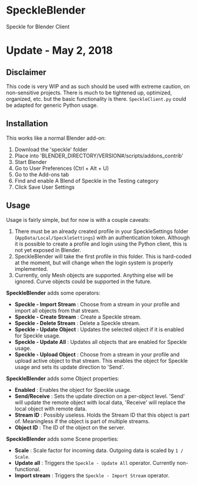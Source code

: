 # SpeckleBlender
Speckle for Blender Client

# Update - May 2, 2018
## Disclaimer
This code is very WIP and as such should be used with extreme caution, on non-sensitive projects.
There is much to be tightened up, optimized, organized, etc. but the basic functionality is there.
`SpeckleClient.py` could be adapted for generic Python usage.

## Installation

This works like a normal Blender add-on:
1. Download the 'speckle' folder
2. Place into 'BLENDER_DIRECTORY/VERSION#/scripts/addons_contrib'
3. Start Blender
4. Go to User Preferences (Ctrl + Alt + U)
5. Go to the Add-ons tab
6. Find and enable A Blend of Speckle in the Testing category
7. Click Save User Settings

## Usage

Usage is fairly simple, but for now is with a couple caveats:
1. There must be an already created profile in your SpeckleSettings folder (`AppData/Local/SpeckleSettings`) with an authentication token. Although it is possible to create a profile and login using the Python client, this is not yet exposed in Blender.
2. SpeckleBlender will take the first profile in this folder. This is hard-coded at the moment, but will change when the login system is properly implemented.
3. Currently, only Mesh objects are supported. Anything else will be ignored. Curve objects could be supported in the future.

**SpeckleBlender** adds some operators:
- **Speckle - Import Stream** : Choose from a stream in your profile and import all objects from that stream.
- **Speckle - Create Stream** : Create a Speckle stream.
- **Speckle - Delete Stream** : Delete a Speckle stream.
- **Speckle - Update Object** : Updates the selected object if it is enabled for Speckle usage.
- **Speckle - Update All** : Updates all objects that are enabled for Speckle usage.
- **Speckle - Upload Object** : Choose from a stream in your profile and upload active object to that stream. This enables the object for Speckle usage and sets its update direction to 'Send'.

**SpeckleBlender** adds some Object properties:
- **Enabled** : Enables the object for Speckle usage.
- **Send/Receive** : Sets the update direction on a per-object level. 'Send' will update the remote object with local data, 'Receive' will replace the local object with remote data.
- **Stream ID** : Possibly useless. Holds the Stream ID that this object is part of. Meaningless if the object is part of multiple streams.
- **Object ID** : The ID of the object on the server.

**SpeckleBlender** adds some Scene properties:
- **Scale** : Scale factor for incoming data. Outgoing data is scaled by `1 / Scale`.
- **Update all** : Triggers the `Speckle - Update All` operator. Currently non-functional.
- **Import stream** : Triggers the `Speckle - Import Stream` operator.